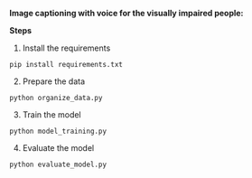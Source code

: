 
**Image captioning with voice for the visually impaired people:**

**Steps**  
1. Install the requirements
```
pip install requirements.txt  
```
2. Prepare the data  

```
python organize_data.py
```
3. Train the model

```
python model_training.py  
```  
4. Evaluate the model  
```
python evaluate_model.py
```
